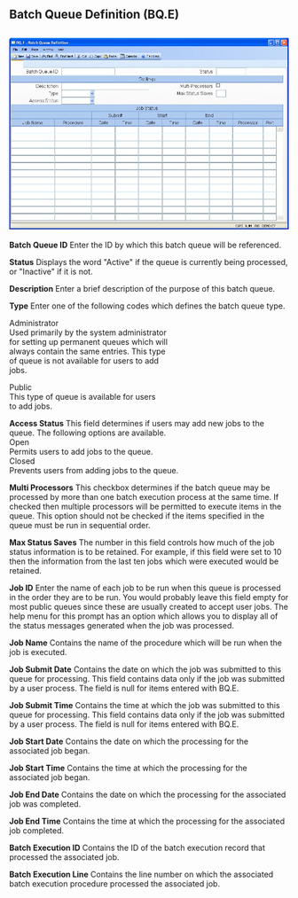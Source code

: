 ##  Batch Queue Definition (BQ.E)

<PageHeader />

##

![](./BQ-E-1.jpg)

**Batch Queue ID** Enter the ID by which this batch queue will be referenced.  
  
**Status** Displays the word "Active" if the queue is currently being
processed, or "Inactive" if it is not.  
  
**Description** Enter a brief description of the purpose of this batch queue.  
  
**Type** Enter one of the following codes which defines the batch queue type.  
  
Administrator  
Used primarily by the system administrator  
for setting up permanent queues which will  
always contain the same entries. This type  
of queue is not available for users to add  
jobs.  
  
Public  
This type of queue is available for users  
to add jobs.  
  
**Access Status** This field determines if users may add new jobs to the
queue. The following options are available.  
Open  
Permits users to add jobs to the queue.  
Closed  
Prevents users from adding jobs to the queue.  
  
**Multi Processors** This checkbox determines if the batch queue may be
processed by more than one batch execution process at the same time. If
checked then multiple processors will be permitted to execute items in the
queue. This option should not be checked if the items specified in the queue
must be run in sequential order.  
  
**Max Status Saves** The number in this field controls how much of the job
status information is to be retained. For example, if this field were set to
10 then the information from the last ten jobs which were executed would be
retained.  
  
**Job ID** Enter the name of each job to be run when this queue is processed
in the order they are to be run. You would probably leave this field empty for
most public queues since these are usually created to accept user jobs. The
help menu for this prompt has an option which allows you to display all of the
status messages generated when the job was processed.  
  
**Job Name** Contains the name of the procedure which will be run when the job
is executed.  
  
**Job Submit Date** Contains the date on which the job was submitted to this
queue for processing. This field contains data only if the job was submitted
by a user process. The field is null for items entered with BQ.E.  
  
**Job Submit Time** Contains the time at which the job was submitted to this
queue for processing. This field contains data only if the job was submitted
by a user process. The field is null for items entered with BQ.E.  
  
**Job Start Date** Contains the date on which the processing for the
associated job began.  
  
**Job Start Time** Contains the time at which the processing for the
associated job began.  
  
**Job End Date** Contains the date on which the processing for the associated
job was completed.  
  
**Job End Time** Contains the time at which the processing for the associated
job completed.  
  
**Batch Execution ID** Contains the ID of the batch execution record that
processed the associated job.  
  
**Batch Execution Line** Contains the line number on which the associated
batch execution procedure processed the associated job.  
  
  
<badge text= "Version 8.10.57" vertical="middle" />

<PageFooter />